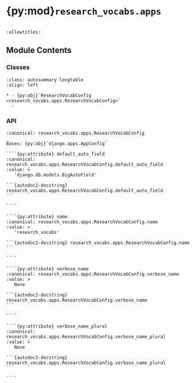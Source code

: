 # {py:mod}`research_vocabs.apps`

```{py:module} research_vocabs.apps
```

```{autodoc2-docstring} research_vocabs.apps
:allowtitles:
```

## Module Contents

### Classes

````{list-table}
:class: autosummary longtable
:align: left

* - {py:obj}`ResearchVocabConfig <research_vocabs.apps.ResearchVocabConfig>`
  -
````

### API

`````{py:class} ResearchVocabConfig(app_name, app_module)
:canonical: research_vocabs.apps.ResearchVocabConfig

Bases: {py:obj}`django.apps.AppConfig`

````{py:attribute} default_auto_field
:canonical: research_vocabs.apps.ResearchVocabConfig.default_auto_field
:value: >
   'django.db.models.BigAutoField'

```{autodoc2-docstring} research_vocabs.apps.ResearchVocabConfig.default_auto_field
```

````

````{py:attribute} name
:canonical: research_vocabs.apps.ResearchVocabConfig.name
:value: >
   'research_vocabs'

```{autodoc2-docstring} research_vocabs.apps.ResearchVocabConfig.name
```

````

````{py:attribute} verbose_name
:canonical: research_vocabs.apps.ResearchVocabConfig.verbose_name
:value: >
   None

```{autodoc2-docstring} research_vocabs.apps.ResearchVocabConfig.verbose_name
```

````

````{py:attribute} verbose_name_plural
:canonical: research_vocabs.apps.ResearchVocabConfig.verbose_name_plural
:value: >
   None

```{autodoc2-docstring} research_vocabs.apps.ResearchVocabConfig.verbose_name_plural
```

````

`````
